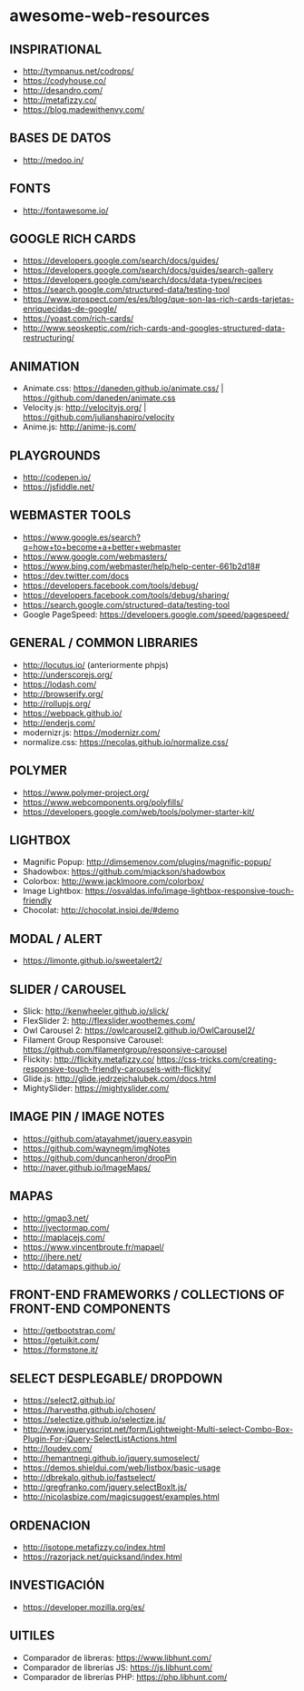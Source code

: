 # awesome-web-resources

## INSPIRATIONAL
- http://tympanus.net/codrops/
- https://codyhouse.co/
- http://desandro.com/
- http://metafizzy.co/
- https://blog.madewithenvy.com/

## BASES DE DATOS
- http://medoo.in/

## FONTS
- http://fontawesome.io/

## GOOGLE RICH CARDS
- https://developers.google.com/search/docs/guides/
- https://developers.google.com/search/docs/guides/search-gallery
- https://developers.google.com/search/docs/data-types/recipes
- https://search.google.com/structured-data/testing-tool
- https://www.iprospect.com/es/es/blog/que-son-las-rich-cards-tarjetas-enriquecidas-de-google/
- https://yoast.com/rich-cards/
- http://www.seoskeptic.com/rich-cards-and-googles-structured-data-restructuring/

## ANIMATION
- Animate.css: https://daneden.github.io/animate.css/ | https://github.com/daneden/animate.css
- Velocity.js: http://velocityjs.org/ | https://github.com/julianshapiro/velocity
- Anime.js: http://anime-js.com/

## PLAYGROUNDS 
- http://codepen.io/
- https://jsfiddle.net/

## WEBMASTER TOOLS
- https://www.google.es/search?q=how+to+become+a+better+webmaster
- https://www.google.com/webmasters/
- https://www.bing.com/webmaster/help/help-center-661b2d18#
- https://dev.twitter.com/docs
- https://developers.facebook.com/tools/debug/
- https://developers.facebook.com/tools/debug/sharing/
- https://search.google.com/structured-data/testing-tool
- Google PageSpeed: https://developers.google.com/speed/pagespeed/

## GENERAL / COMMON LIBRARIES
- http://locutus.io/ (anteriormente phpjs)
- http://underscorejs.org/
- https://lodash.com/
- http://browserify.org/
- http://rollupjs.org/
- https://webpack.github.io/
- http://enderjs.com/
- modernizr.js: https://modernizr.com/
- normalize.css: https://necolas.github.io/normalize.css/

## POLYMER
- https://www.polymer-project.org/
- https://www.webcomponents.org/polyfills/
- https://developers.google.com/web/tools/polymer-starter-kit/

## LIGHTBOX
- Magnific Popup: http://dimsemenov.com/plugins/magnific-popup/
- Shadowbox: https://github.com/mjackson/shadowbox
- Colorbox: http://www.jacklmoore.com/colorbox/
- Image Lightbox: https://osvaldas.info/image-lightbox-responsive-touch-friendly
- Chocolat: http://chocolat.insipi.de/#demo

## MODAL / ALERT
- https://limonte.github.io/sweetalert2/

## SLIDER / CAROUSEL
- Slick: http://kenwheeler.github.io/slick/
- FlexSlider 2: http://flexslider.woothemes.com/
- Owl Carousel 2: https://owlcarousel2.github.io/OwlCarousel2/
- Filament Group Responsive Carousel: https://github.com/filamentgroup/responsive-carousel
- Flickity: http://flickity.metafizzy.co/
  https://css-tricks.com/creating-responsive-touch-friendly-carousels-with-flickity/
- Glide.js: http://glide.jedrzejchalubek.com/docs.html
- MightySlider: https://mightyslider.com/

## IMAGE PIN / IMAGE NOTES
- https://github.com/atayahmet/jquery.easypin
- https://github.com/waynegm/imgNotes
- https://github.com/duncanheron/dropPin
- http://naver.github.io/ImageMaps/

## MAPAS
- http://gmap3.net/
- http://jvectormap.com/
- http://maplacejs.com/
- https://www.vincentbroute.fr/mapael/
- http://jhere.net/
- http://datamaps.github.io/

## FRONT-END FRAMEWORKS / COLLECTIONS OF FRONT-END COMPONENTS
- http://getbootstrap.com/
- https://getuikit.com/
- https://formstone.it/

## SELECT DESPLEGABLE/ DROPDOWN
- https://select2.github.io/
- https://harvesthq.github.io/chosen/
- https://selectize.github.io/selectize.js/
- http://www.jqueryscript.net/form/Lightweight-Multi-select-Combo-Box-Plugin-For-jQuery-SelectListActions.html
- http://loudev.com/
- http://hemantnegi.github.io/jquery.sumoselect/
- https://demos.shieldui.com/web/listbox/basic-usage
- http://dbrekalo.github.io/fastselect/
- http://gregfranko.com/jquery.selectBoxIt.js/
- http://nicolasbize.com/magicsuggest/examples.html

## ORDENACION
- http://isotope.metafizzy.co/index.html
- https://razorjack.net/quicksand/index.html

## INVESTIGACIÓN
- https://developer.mozilla.org/es/

## UITILES
- Comparador de libreras: https://www.libhunt.com/
- Comparador de librerías JS: https://js.libhunt.com/
- Comparador de librerías PHP: https://php.libhunt.com/
